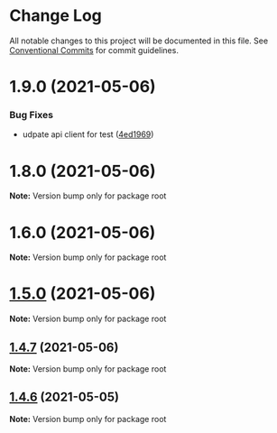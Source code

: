 # Change Log

All notable changes to this project will be documented in this file.
See [Conventional Commits](https://conventionalcommits.org) for commit guidelines.

# 1.9.0 (2021-05-06)


### Bug Fixes

* udpate api client for test ([4ed1969](https://github.com/vuestorefront/commercetools/commit/4ed196944a1c4f703a3bdc81268b3c841647f7cd))





# 1.8.0 (2021-05-06)

**Note:** Version bump only for package root





# 1.6.0 (2021-05-06)

**Note:** Version bump only for package root





# [1.5.0](https://github.com/vuestorefront/commercetools/compare/v1.4.7...v1.5.0) (2021-05-06)

**Note:** Version bump only for package root





## [1.4.7](https://github.com/vuestorefront/commercetools/compare/v1.4.6...v1.4.7) (2021-05-06)

**Note:** Version bump only for package root





## [1.4.6](https://github.com/vuestorefront/commercetools/compare/v1.4.5...v1.4.6) (2021-05-05)

**Note:** Version bump only for package root
